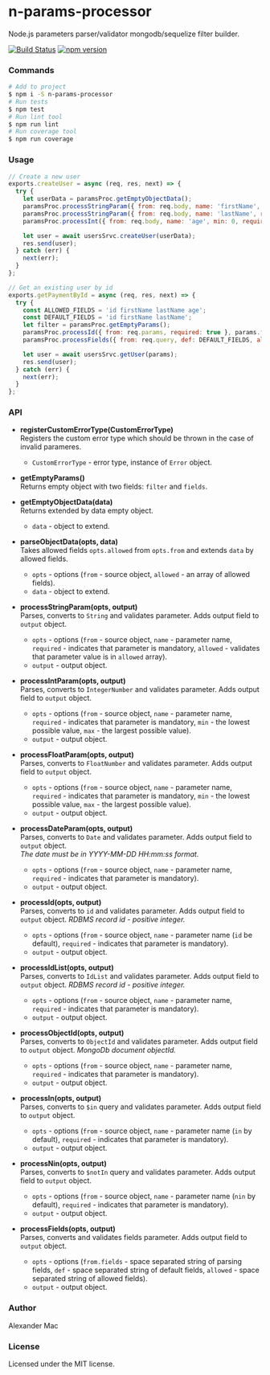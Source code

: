 # n-params-processor
Node.js parameters parser/validator mongodb/sequelize filter builder.

[![Build Status](https://travis-ci.org/AlexanderMac/n-params-processor.svg?branch=master)](https://travis-ci.org/AlexanderMac/n-params-processor)
[![npm version](https://badge.fury.io/js/n-params-processor.svg)](https://badge.fury.io/js/n-params-processor)

### Commands
```bash
# Add to project
$ npm i -S n-params-processor
# Run tests
$ npm test
# Run lint tool
$ npm run lint
# Run coverage tool
$ npm run coverage
```

### Usage
```js
// Create a new user
exports.createUser = async (req, res, next) => {
  try {
    let userData = paramsProc.getEmptyObjectData();
    paramsProc.processStringParam({ from: req.body, name: 'firstName', required: true }, userData);
    paramsProc.processStringParam({ from: req.body, name: 'lastName', required: true }, userData);
    paramsProc.processInt({ from: req.body, name: 'age', min: 0, required: true }, userData);

    let user = await usersSrvc.createUser(userData);
    res.send(user);
  } catch (err) {
    next(err);
  }
};

// Get an existing user by id
exports.getPaymentById = async (req, res, next) => {
  try {
    const ALLOWED_FIELDS = 'id firstName lastName age';
    const DEFAULT_FIELDS = 'id firstName lastName';
    let filter = paramsProc.getEmptyParams();
    paramsProc.processId({ from: req.params, required: true }, params.filter);
    paramsProc.processFields({ from: req.query, def: DEFAULT_FIELDS, allowed: ALLOWED_FIELDS }, params);

    let user = await usersSrvc.getUser(params);
    res.send(user);
  } catch (err) {
    next(err);
  }
};
```

### API
- **registerCustomErrorType(CustomErrorType)**<br>
Registers the custom error type which should be thrown in the case of invalid parameres.

  - `CustomErrorType` - error type, instance of `Error` object.

- **getEmptyParams()**<br>
Returns empty object with two fields: `filter` and `fields`.

- **getEmptyObjectData(data)**<br>
Returns extended by data empty object.

  - `data` - object to extend.

- **parseObjectData(opts, data)**<br>
Takes allowed fields `opts.allowed` from `opts.from` and extends `data` by allowed fields.

  - `opts` - options (`from` - source object, `allowed` - an array of allowed fields).
  - `data` - object to extend.

- **processStringParam(opts, output)**<br>
Parses, converts to `String` and validates parameter. Adds output field to `output` object.

  - `opts` - options (`from` - source object, `name` - parameter name, `required` - indicates that parameter is mandatory, `allowed` - validates that parameter value is in `allowed` array).
  - `output` - output object.

- **processIntParam(opts, output)**<br>
Parses, converts to `IntegerNumber` and validates parameter. Adds output field to `output` object.

  - `opts` - options (`from` - source object, `name` - parameter name, `required` - indicates that parameter is mandatory, `min` - the lowest possible value, `max` - the largest possible value).
  - `output` - output object.

- **processFloatParam(opts, output)**<br>
Parses, converts to `FloatNumber` and validates parameter. Adds output field to `output` object.

  - `opts` - options (`from` - source object, `name` - parameter name, `required` - indicates that parameter is mandatory, `min` - the lowest possible value, `max` - the largest possible value).
  - `output` - output object.

- **processDateParam(opts, output)**<br>
Parses, converts to `Date` and validates parameter. Adds output field to `output` object.<br>
*The date must be in YYYY-MM-DD HH:mm:ss format.*

  - `opts` - options (`from` - source object, `name` - parameter name, `required` - indicates that parameter is mandatory).
  - `output` - output object.

- **processId(opts, output)**<br>
Parses, converts to `id` and validates parameter. Adds output field to `output` object.
*RDBMS record id - positive integer.*

  - `opts` - options (`from` - source object, `name` - parameter name (`id` be default), `required` - indicates that parameter is mandatory).
  - `output` - output object.

- **processIdList(opts, output)**<br>
Parses, converts to `IdList` and validates parameter. Adds output field to `output` object.
*RDBMS record id - positive integer.*

  - `opts` - options (`from` - source object, `name` - parameter name, `required` - indicates that parameter is mandatory).
  - `output` - output object.

- **processObjectId(opts, output)**<br>
Parses, converts to `ObjectId` and validates parameter. Adds output field to `output` object.
*MongoDb document objectId.*

  - `opts` - options (`from` - source object, `name` - parameter name, `required` - indicates that parameter is mandatory).
  - `output` - output object.

- **processIn(opts, output)**<br>
Parses, converts to `$in` query and validates parameter. Adds output field to `output` object.

  - `opts` - options (`from` - source object, `name` - parameter name (`in` by default), `required` - indicates that parameter is mandatory).
  - `output` - output object.

- **processNin(opts, output)**<br>
Parses, converts to `$notIn` query and validates parameter. Adds output field to `output` object.

  - `opts` - options (`from` - source object, `name` - parameter name (`nin` by default), `required` - indicates that parameter is mandatory).
  - `output` - output object.

- **processFields(opts, output)**<br>
Parses, converts and validates fields parameter. Adds output field to `output` object.

  - `opts` - options (`from.fields` - space separated string of parsing fields, `def` - space separated string of default fields, `allowed` - space separated string of allowed fields).
  - `output` - output object.

### Author
Alexander Mac

### License
Licensed under the MIT license.
